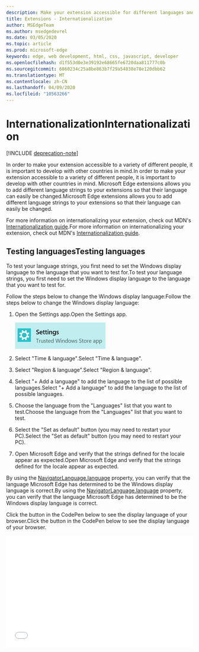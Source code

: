 ```yaml
---
description: Make your extension accessible for different languages and test your language strings with the internationalization guide.
title: Extensions - Internationalization
author: MSEdgeTeam
ms.author: msedgedevrel
ms.date: 03/05/2020
ms.topic: article
ms.prod: microsoft-edge
keywords: edge, web development, html, css, javascript, developer
ms.openlocfilehash: d1f553d0e3e39192e68665fe6720daa811777c0b
ms.sourcegitcommit: 6860234c25a8be863b7f29a54838e78e120dbb62
ms.translationtype: MT
ms.contentlocale: zh-CN
ms.lasthandoff: 04/09/2020
ms.locfileid: "10563266"
---
```

# <span data-ttu-id="20931-104">Internationalization</span><span class="sxs-lookup"><span data-stu-id="20931-104">Internationalization</span></span>  

[!INCLUDE [deprecation-note](../includes/deprecation-note.md)]  

<span data-ttu-id="20931-105">In order to make your extension accessible to a variety of different people, it is important to develop with other countries in mind.</span><span class="sxs-lookup"><span data-stu-id="20931-105">In order to make your extension accessible to a variety of different people, it is important to develop with other countries in mind.</span></span> <span data-ttu-id="20931-106">Microsoft Edge extensions allows you to add different language strings to your extensions so that their language can easily be changed.</span><span class="sxs-lookup"><span data-stu-id="20931-106">Microsoft Edge extensions allows you to add different language strings to your extensions so that their language can easily be changed.</span></span>

<span data-ttu-id="20931-107">For more information on internationalizing your extension, check out MDN's [Internationalization guide](https://developer.mozilla.org/Add-ons/WebExtensions/Internationalization).</span><span class="sxs-lookup"><span data-stu-id="20931-107">For more information on internationalizing your extension, check out MDN's [Internationalization guide](https://developer.mozilla.org/Add-ons/WebExtensions/Internationalization).</span></span>


## <span data-ttu-id="20931-108">Testing languages</span><span class="sxs-lookup"><span data-stu-id="20931-108">Testing languages</span></span>

<span data-ttu-id="20931-109">To test your language strings, you first need to set the Windows display language to the language that you want to test for.</span><span class="sxs-lookup"><span data-stu-id="20931-109">To test your language strings, you first need to set the Windows display language to the language that you want to test for.</span></span>

<span data-ttu-id="20931-110">Follow the steps below to change the Windows display language:</span><span class="sxs-lookup"><span data-stu-id="20931-110">Follow the steps below to change the Windows display language:</span></span>

1. <span data-ttu-id="20931-111">Open the Settings app.</span><span class="sxs-lookup"><span data-stu-id="20931-111">Open the Settings app.</span></span>

   ![settings application](./../media/loc-settings.png)
2. <span data-ttu-id="20931-113">Select "Time & language".</span><span class="sxs-lookup"><span data-stu-id="20931-113">Select "Time & language".</span></span>
3. <span data-ttu-id="20931-114">Select "Region & language".</span><span class="sxs-lookup"><span data-stu-id="20931-114">Select "Region & language".</span></span>
4. <span data-ttu-id="20931-115">Select "+ Add a language" to add the language to the list of possible languages.</span><span class="sxs-lookup"><span data-stu-id="20931-115">Select "+ Add a language" to add the language to the list of possible languages.</span></span>
5. <span data-ttu-id="20931-116">Choose the language from the "Languages" list that you want to test.</span><span class="sxs-lookup"><span data-stu-id="20931-116">Choose the language from the "Languages" list that you want to test.</span></span>
6. <span data-ttu-id="20931-117">Select the "Set as default" button (you may need to restart your PC).</span><span class="sxs-lookup"><span data-stu-id="20931-117">Select the "Set as default" button (you may need to restart your PC).</span></span>
7. <span data-ttu-id="20931-118">Open Microsoft Edge and verify that the strings defined for the locale appear as expected.</span><span class="sxs-lookup"><span data-stu-id="20931-118">Open Microsoft Edge and verify that the strings defined for the locale appear as expected.</span></span>

<span data-ttu-id="20931-119">By using the [NavigatorLanguage.language](https://developer.mozilla.org/docs/Web/API/NavigatorLanguage/language) property, you can verify that the language Microsoft Edge has determined to be the Windows display language is correct.</span><span class="sxs-lookup"><span data-stu-id="20931-119">By using the [NavigatorLanguage.language](https://developer.mozilla.org/docs/Web/API/NavigatorLanguage/language) property, you can verify that the language Microsoft Edge has determined to be the Windows display language is correct.</span></span>

<span data-ttu-id="20931-120">Click the button in the CodePen below to see the display language of your browser.</span><span class="sxs-lookup"><span data-stu-id="20931-120">Click the button in the CodePen below to see the display language of your browser.</span></span>

<iframe height='300' scrolling='no' title='<span data-ttu-id="20931-121">Get locale</span><span class="sxs-lookup"><span data-stu-id="20931-121">Get locale</span></span>' src='//codepen.io/MSEdgeDev/embed/VaRWwR/?height=300&theme-id=23761&default-tab=result&embed-version=2&editable=true' frameborder='no' allowtransparency='true' allowfullscreen='true' style='width: 100%;'><span data-ttu-id="20931-122">See the Pen <a href='https://codepen.io/MSEdgeDev/pen/VaRWwR/'>Get locale</a>by MSEdgeDev (<a href='http://codepen.io/MSEdgeDev'>@MSEdgeDev</a>) on <a href='http://codepen.io'>CodePen</a>.</span><span class="sxs-lookup"><span data-stu-id="20931-122">See the Pen <a href='https://codepen.io/MSEdgeDev/pen/VaRWwR/'>Get locale</a>by MSEdgeDev (<a href='http://codepen.io/MSEdgeDev'>@MSEdgeDev</a>) on <a href='http://codepen.io'>CodePen</a>.</span></span>
</iframe>
